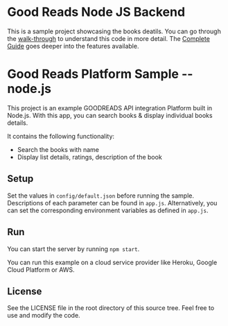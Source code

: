 # Good Reads Node JS Backend

This is a sample project showcasing the books deatils. You can go through the [walk-through](https://www.goodreads.com) to understand this code in more detail. The [Complete Guide](https://www.goodreads.com/api/index) goes deeper into the features available.

# Good Reads Platform Sample -- node.js

This project is an example GOODREADS API integration Platform built in Node.js. With this app, you can search books & display individual books details. 

It contains the following functionality:

* Search the books with name
* Display list details, ratings, description of the book

## Setup

Set the values in `config/default.json` before running the sample. Descriptions of each parameter can be found in `app.js`. Alternatively, you can set the corresponding environment variables as defined in `app.js`.

## Run

You can start the server by running `npm start`. 

You can run this example on a cloud service provider like Heroku, Google Cloud Platform or AWS.


## License

See the LICENSE file in the root directory of this source tree. Feel free to use and modify the code.